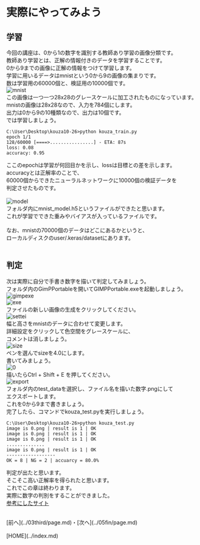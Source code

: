 # 実際にやってみよう

## 学習
今回の講座は、0から1の数字を識別する教師あり学習の画像分類です。  
教師あり学習とは、正解の情報付きのデータを学習することです。  
0から9までの画像に正解の情報をつけて学習します。  
学習に用いるデータはmnistという0から9の画像の集まりです。  
数は学習用の60000個と、検証用の10000個です。  
![mnist](./images/mnist.PNG)
<br>
この画像は一つ一つ28x28のグレースケールに加工されたものになっています。  
mnistの画像は28x28なので、入力を784個にします。  
出力は0から9の10種類なので、出力は10個です。  
では学習しましょう。  

```
C:\User\Desktop\kouza10-26>python kouza_train.py
epoch 1/1
128/60000 [====>................] - ETA: 87s
loss: 0.08
accuracy: 0.95
```
ここのepochは学習が何回目かを示し、lossは目標との差を示します。  
accuracyとは正解率のことで、  
60000個からできたニューラルネットワークに10000個の検証データを  
判定させたものです。
<br>
<br>
![model](./images/mnsit_model.png)
<br>
フォルダ内にmnist_model.h5というファイルができたと思います。  
これが学習でできた重みやバイアスが入っているファイルです。  
<br>
なお、mnistの70000個のデータはどこにあるかというと、  
ローカルディスクのuser/.keras/datasetにあります。  
<br>

## 判定
次は実際に自分で手書き数字を描いて判定してみましょう。  
フォルダ内のGimPPortableを開いてGIMPPortable.exeを起動しましょう。  
![gimpexe](./images/gimpexe.png)
<br>
![exe](./images/exe.png)
<br>
ファイルの新しい画像の生成をクリックしてください。  
![settei](./images/setei.png)
<br>
幅と高さをmnistのデータに合わせて変更します。  
詳細設定をクリックして色空間をグレースケールに、  
コメントは消しましょう。  
![size](./images/size.PNG)
<br>
ペンを選んでsizeを4.0にします。  
書いてみましょう。  
![0](./images/0.png)
<br>
描いたらCtrl + Shift + E を押してください。  
![export](./images/export.png)
<br>
フォルダ内のtest_dataを選択し、ファイル名を描いた数字.pngにして  
エクスポートします。  
これを0から9まで書きましょう。  
完了したら、コマンドでkouza_test.pyを実行しましょう。  
```
C:\User\Desktop\kouza10-26>python kouza_test.py
image is 0.png | result is 1 | OK
image is 0.png | result is 1 | OK
image is 0.png | result is 1 | OK
..............
image is 0.png | result is 1 | OK
------------------
OK = 8 | NG = 2 | accuarcy = 80.0%
```
判定が出たと思います。  
そこそこ高い正解率を得られたと思います。  
これでこの章は終わります。  
実際に数字の判別をすることができました。  
[参考にしたサイト](https://qiita.com/moritalous/items/1c014afbb97a2e48bbdf)

<br>
[前へ](../03third/page.md)・[次へ](../05fin/page.md)
<br>
<br>
[HOME](../index.md)
